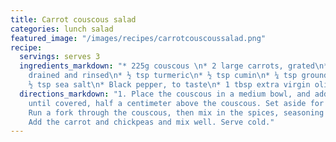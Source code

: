 ```yaml
---
title: Carrot couscous salad
categories: lunch salad
featured_image: "/images/recipes/carrotcouscoussalad.png"
recipe:
  servings: serves 3
  ingredients_markdown: "* 225g couscous \n* 2 large carrots, grated\n* 1 400g can chickpeas,
    drained and rinsed\n* ½ tsp turmeric\n* ½ tsp cumin\n* ¼ tsp ground ginger\n*
    ½ tsp sea salt\n* Black pepper, to taste\n* 1 tbsp extra virgin olive oil"
  directions_markdown: "1. Place the couscous in a medium bowl, and add boiling water
    until covered, half a centimeter above the couscous. Set aside for 10 mins. \n2.
    Run a fork through the couscous, then mix in the spices, seasoning and olive oil.\n3.
    Add the carrot and chickpeas and mix well. Serve cold."
---
```

